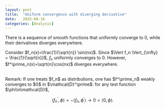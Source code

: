 ```yaml
---
layout: post
title:  "Uniform convergence with diverging derivative"
date:   2025-06-16
categories: [Analysis]
---
```



There is a sequence of smooth functions that uniformly converge to $0$, while their derivatives diverges everywhere. 

Consider $f_n(x)=\frac{1}{\sqrt{n}} \sin(nx)$. Since $\Vert f_n \Vert_{\infty} = \frac{1}{\sqrt{n}}$, $f_n$ uniformly converges to $0$. However, $f^\prime_n(x)=\sqrt{n}\cos(nx)$ diverges everywhere. 

<br>
Remark:
If one treats $f_n$ as distributions, one has $f^\prime_n$ weakly converges to $0$ in $\mathcal{D}^\prime$: for any test function $\phi\in\mathcal{D}$, 

$$\langle f_n^\prime, \phi\rangle = -\langle f_n, \phi^\prime \rangle \rightarrow 0 =\langle0, \phi\rangle.$$


